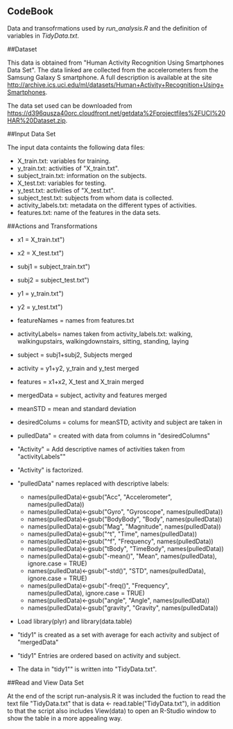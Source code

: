 CodeBook
---------------------------------------------------------------
Data and transofrmations used by *run_analysis.R* and the definition of variables in *TidyData.txt*.

##Dataset 

This data is obtained from "Human Activity Recognition Using Smartphones Data Set". The data linked are collected from the accelerometers from the Samsung Galaxy S smartphone. A full description is available at the site <http://archive.ics.uci.edu/ml/datasets/Human+Activity+Recognition+Using+Smartphones>.

The data set used can be downloaded from <https://d396qusza40orc.cloudfront.net/getdata%2Fprojectfiles%2FUCI%20HAR%20Dataset.zip>. 

##Input Data Set

The input data containts the following data files:

* X_train.txt:          variables for training.
* y_train.txt:          activities of "X_train.txt".
* subject_train.txt:    information on the subjects.
* X_test.txt:           variables for testing.
* y_test.txt:           activities of "X_test.txt".
* subject_test.txt:     subjects from whom data is collected.
* activity_labels.txt:  metadata on the different types of activities.
* features.txt:         name of the features in the data sets.

##Actions and Transformations

* x1            = X_train.txt")
* x2            = X_test.txt")
* subj1         = subject_train.txt")
* subj2         = subject_test.txt")
* y1            = y_train.txt")
* y2            = y_test.txt")
* featureNames  = names from features.txt
* activityLabels= names taken from activity_labels.txt: 
                  walking, walkingupstairs, walkingdownstairs, sitting, standing, laying
  
* subject         = subj1+subj2, Subjects merged
* activity        = y1+y2, y_train and y_test merged
* features        = x1+x2, X_test and X_train merged
* mergedData      = subject, activity and features merged
* meanSTD         = mean and standard deviation
* desiredColums   = colums for meanSTD, activity and subject are taken in
* pulledData"     = created with data from columns in "desiredColumns"
* "Activity"      = Add descriptive names of activities taken from "activityLabels""

* "Activity" is factorized.

* "pulledData" names replaced with descriptive labels:
   - names(pulledData)<-gsub("Acc", "Accelerometer", names(pulledData))
   - names(pulledData)<-gsub("Gyro", "Gyroscope", names(pulledData))
   - names(pulledData)<-gsub("BodyBody", "Body", names(pulledData))
   - names(pulledData)<-gsub("Mag", "Magnitude", names(pulledData))
   - names(pulledData)<-gsub("^t", "Time", names(pulledData))
   - names(pulledData)<-gsub("^f", "Frequency", names(pulledData))
   - names(pulledData)<-gsub("tBody", "TimeBody", names(pulledData))
   - names(pulledData)<-gsub("-mean()", "Mean", names(pulledData), ignore.case = TRUE)
   - names(pulledData)<-gsub("-std()", "STD", names(pulledData), ignore.case = TRUE)
   - names(pulledData)<-gsub("-freq()", "Frequency", names(pulledData), ignore.case = TRUE)
   - names(pulledData)<-gsub("angle", "Angle", names(pulledData))
   - names(pulledData)<-gsub("gravity", "Gravity", names(pulledData))

* Load library(plyr) and library(data.table)
* "tidy1" is created as a set with average for each activity and subject of "mergedData" 
* "tidy1" Entries are ordered based on activity and subject.
* The data in "tidy1"" is written into "TidyData.txt".

##Read and View Data Set

At the end of the script run-analysis.R it was included the fuction to read the text file "TidyData.txt" that is data <- read.table("TidyData.txt"), in addition to that the script also includes View(data) to open an R-Studio window to show the table in a more appealing way.
